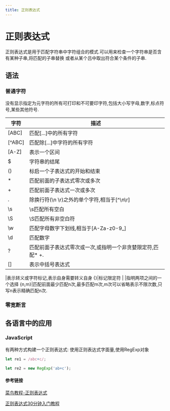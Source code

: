```yaml
---
title: 正则表达式
---
```


# 正则表达式

正则表达式是用于匹配字符串中字符组合的模式.可以用来检查一个字符串是否含有某种子串,将匹配的子串替换
或者从某个吕中取出符合某个条件的子串.

## 语法

### 普通字符
没有显示指定为元字符的所有可打印和不可要印字符,包括大小写字母,数字,标点符号,某些其他符号.

字符|描述
----|----
[ABC]|匹配[...]中的所有字符
[^ABC]|匹配除[...]中字符的所有字符
[A-Z]|表示一个区间
$|字符串的结尾
()|标启一个子表达式的开始和结束
*|匹配前面的子表达式零次或多次
+|匹配前面子表达式一次或多次
.|除换行符(\n \r)之外的单个字符,相当于[^\n\r]
\s|\s匹配所有空白 
\S|\S匹配所有非空白符
\w|匹配字母数字下划线,相当于[A-Za-z0-9_]
\d|匹配数字
?|匹配前面子表达式零次或一次,或指明一个非贪婪限定符,匹配* +.
[]|表示中括号表达式
\|表示转义或字符标记,表示自身需要转义自身
{}|标记限定符
&#124; |指明两项之间的一个选择
{n,m}|匹配前面最少匹配n次,最多匹配m次,m次可以省略表示不限次数,只写n表示精确匹配n次.

### 零宽断言


## 各语言中的应用

### JavaScript

有两种方式构建一个正则表达式: 使用正则表达式字面量,使用RegExp对象

```javascript
let re1 = /abc+c/;

let re2 = new RegExp('ab+c');
```

#### 参考链接
[菜鸟教程-正则表达式](https://www.runoob.com/regexp/regexp-syntax.html)

[正则表达式30分钟入门教程](https://deerchao.cn/tutorials/regex/regex.htm)
